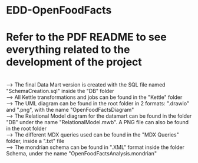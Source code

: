 # EDD-OpenFoodFacts

# Refer to the PDF README to see everything related to the development of the project
<br>
--> The final Data Mart version is created with the SQL file named "SchemaCreation.sql" inside the "DB" folder
<br>
--> All Kettle transformations and jobs can be found in the "Kettle" folder
<br>
--> The UML diagram can be found in the root folder in 2 formats: ".drawio" and ".png", with the name "OpenFoodFactsDiagram"
<br>
--> The Relational Model diagram for the datamart can be found in the folder "DB" under the name "RelationalModel.mwb". A PNG file can also be found in the root folder
<br>
--> The different MDX queries used can be found in the "MDX Queries" folder, inside a ".txt" file
<br>
--> The mondrian schema can be found in ".XML" format inside the folder Schema, under the name "OpenFoodFactsAnalysis.mondrian"
